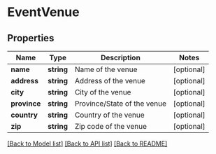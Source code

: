 # EventVenue

## Properties
Name | Type | Description | Notes
------------ | ------------- | ------------- | -------------
**name** | **string** | Name of the venue | [optional] 
**address** | **string** | Address of the venue | [optional] 
**city** | **string** | City of the venue | [optional] 
**province** | **string** | Province/State of the venue | [optional] 
**country** | **string** | Country of the venue | [optional] 
**zip** | **string** | Zip code of the venue | [optional] 

[[Back to Model list]](../README.md#documentation-for-models) [[Back to API list]](../README.md#documentation-for-api-endpoints) [[Back to README]](../README.md)



